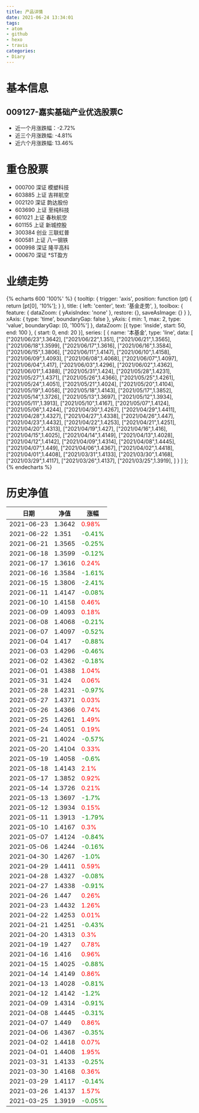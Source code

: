 ```yaml
---
title: 产品详情
date: 2021-06-24 13:34:01
tags:
- atom
- github
- hexo
- travis
categories:
- Diary
---
```


# 基本信息
## 009127-嘉实基础产业优选股票C
- 近一个月涨跌幅：-2.72%
- 近三个月涨跌幅: -4.81%
- 近六个月涨跌幅: 13.46%

# 重仓股票
- 000700 深证 模塑科技
- 603885 上证 吉祥航空
- 002120 深证 韵达股份
- 603690 上证 至纯科技
- 601021 上证 春秋航空
- 601155 上证 新城控股
- 300384 创业 三联虹普
- 600581 上证 八一钢铁
- 000998 深证 隆平高科
- 000670 深证 *ST盈方
# 业绩走势

{% echarts 600 '100%' %}
{
  tooltip: {
        trigger: 'axis',
        position: function (pt) {
            return [pt[0], '10%'];
        }
    },
    title: {
        left: 'center',
        text: '基金走势',
    },
    toolbox: {
        feature: {
            dataZoom: {
                yAxisIndex: 'none'
            },
            restore: {},
            saveAsImage: {}
        }
    },
    xAxis: {
        type: 'time',
        boundaryGap: false
    },
    yAxis: {
        min: 1,
        max: 2,
        type: 'value',
        boundaryGap: [0, '100%']
    },
    dataZoom: [{
        type: 'inside',
        start: 50,
        end: 100
    }, {
        start: 0,
        end: 20
    }],
    series: [
        {
            name: '本基金',
            type: 'line',
            data: [
["2021/06/23",1.3642],
["2021/06/22",1.351],
["2021/06/21",1.3565],
["2021/06/18",1.3599],
["2021/06/17",1.3616],
["2021/06/16",1.3584],
["2021/06/15",1.3806],
["2021/06/11",1.4147],
["2021/06/10",1.4158],
["2021/06/09",1.4093],
["2021/06/08",1.4068],
["2021/06/07",1.4097],
["2021/06/04",1.417],
["2021/06/03",1.4296],
["2021/06/02",1.4362],
["2021/06/01",1.4388],
["2021/05/31",1.424],
["2021/05/28",1.4231],
["2021/05/27",1.4371],
["2021/05/26",1.4366],
["2021/05/25",1.4261],
["2021/05/24",1.4051],
["2021/05/21",1.4024],
["2021/05/20",1.4104],
["2021/05/19",1.4058],
["2021/05/18",1.4143],
["2021/05/17",1.3852],
["2021/05/14",1.3726],
["2021/05/13",1.3697],
["2021/05/12",1.3934],
["2021/05/11",1.3913],
["2021/05/10",1.4167],
["2021/05/07",1.4124],
["2021/05/06",1.4244],
["2021/04/30",1.4267],
["2021/04/29",1.4411],
["2021/04/28",1.4327],
["2021/04/27",1.4338],
["2021/04/26",1.447],
["2021/04/23",1.4432],
["2021/04/22",1.4253],
["2021/04/21",1.4251],
["2021/04/20",1.4313],
["2021/04/19",1.427],
["2021/04/16",1.416],
["2021/04/15",1.4025],
["2021/04/14",1.4149],
["2021/04/13",1.4028],
["2021/04/12",1.4142],
["2021/04/09",1.4314],
["2021/04/08",1.4445],
["2021/04/07",1.449],
["2021/04/06",1.4367],
["2021/04/02",1.4418],
["2021/04/01",1.4408],
["2021/03/31",1.4133],
["2021/03/30",1.4168],
["2021/03/29",1.4117],
["2021/03/26",1.4137],
["2021/03/25",1.3919],
]
        }
    ]
};
{% endecharts %}

# 历史净值

| 日期 | 净值 | 涨幅 |
| --- | --- | --- |
|2021-06-23|1.3642|<font color=red>0.98%</font>|
|2021-06-22|1.351|<font color=green>-0.41%</font>|
|2021-06-21|1.3565|<font color=green>-0.25%</font>|
|2021-06-18|1.3599|<font color=green>-0.12%</font>|
|2021-06-17|1.3616|<font color=red>0.24%</font>|
|2021-06-16|1.3584|<font color=green>-1.61%</font>|
|2021-06-15|1.3806|<font color=green>-2.41%</font>|
|2021-06-11|1.4147|<font color=green>-0.08%</font>|
|2021-06-10|1.4158|<font color=red>0.46%</font>|
|2021-06-09|1.4093|<font color=red>0.18%</font>|
|2021-06-08|1.4068|<font color=green>-0.21%</font>|
|2021-06-07|1.4097|<font color=green>-0.52%</font>|
|2021-06-04|1.417|<font color=green>-0.88%</font>|
|2021-06-03|1.4296|<font color=green>-0.46%</font>|
|2021-06-02|1.4362|<font color=green>-0.18%</font>|
|2021-06-01|1.4388|<font color=red>1.04%</font>|
|2021-05-31|1.424|<font color=red>0.06%</font>|
|2021-05-28|1.4231|<font color=green>-0.97%</font>|
|2021-05-27|1.4371|<font color=red>0.03%</font>|
|2021-05-26|1.4366|<font color=red>0.74%</font>|
|2021-05-25|1.4261|<font color=red>1.49%</font>|
|2021-05-24|1.4051|<font color=red>0.19%</font>|
|2021-05-21|1.4024|<font color=green>-0.57%</font>|
|2021-05-20|1.4104|<font color=red>0.33%</font>|
|2021-05-19|1.4058|<font color=green>-0.6%</font>|
|2021-05-18|1.4143|<font color=red>2.1%</font>|
|2021-05-17|1.3852|<font color=red>0.92%</font>|
|2021-05-14|1.3726|<font color=red>0.21%</font>|
|2021-05-13|1.3697|<font color=green>-1.7%</font>|
|2021-05-12|1.3934|<font color=red>0.15%</font>|
|2021-05-11|1.3913|<font color=green>-1.79%</font>|
|2021-05-10|1.4167|<font color=red>0.3%</font>|
|2021-05-07|1.4124|<font color=green>-0.84%</font>|
|2021-05-06|1.4244|<font color=green>-0.16%</font>|
|2021-04-30|1.4267|<font color=green>-1.0%</font>|
|2021-04-29|1.4411|<font color=red>0.59%</font>|
|2021-04-28|1.4327|<font color=green>-0.08%</font>|
|2021-04-27|1.4338|<font color=green>-0.91%</font>|
|2021-04-26|1.447|<font color=red>0.26%</font>|
|2021-04-23|1.4432|<font color=red>1.26%</font>|
|2021-04-22|1.4253|<font color=red>0.01%</font>|
|2021-04-21|1.4251|<font color=green>-0.43%</font>|
|2021-04-20|1.4313|<font color=red>0.3%</font>|
|2021-04-19|1.427|<font color=red>0.78%</font>|
|2021-04-16|1.416|<font color=red>0.96%</font>|
|2021-04-15|1.4025|<font color=green>-0.88%</font>|
|2021-04-14|1.4149|<font color=red>0.86%</font>|
|2021-04-13|1.4028|<font color=green>-0.81%</font>|
|2021-04-12|1.4142|<font color=green>-1.2%</font>|
|2021-04-09|1.4314|<font color=green>-0.91%</font>|
|2021-04-08|1.4445|<font color=green>-0.31%</font>|
|2021-04-07|1.449|<font color=red>0.86%</font>|
|2021-04-06|1.4367|<font color=green>-0.35%</font>|
|2021-04-02|1.4418|<font color=red>0.07%</font>|
|2021-04-01|1.4408|<font color=red>1.95%</font>|
|2021-03-31|1.4133|<font color=green>-0.25%</font>|
|2021-03-30|1.4168|<font color=red>0.36%</font>|
|2021-03-29|1.4117|<font color=green>-0.14%</font>|
|2021-03-26|1.4137|<font color=red>1.57%</font>|
|2021-03-25|1.3919|<font color=green>-0.05%</font>|
